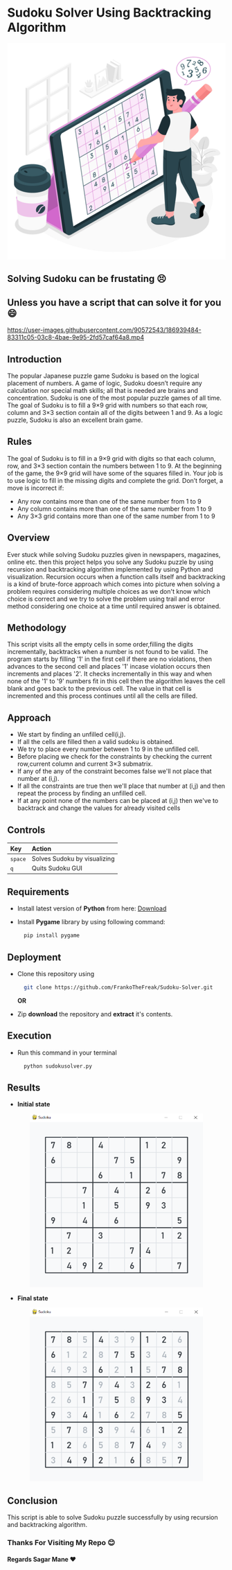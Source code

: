 # Sudoku Solver Using Backtracking Algorithm

<p align="center">
  <img src="other/thumbnail.jpg" width="550" height="500"/>
</p>

## Solving Sudoku can be frustating :persevere:
## Unless you have a script that can solve it for you :smile:

  https://user-images.githubusercontent.com/90572543/186939484-83311c05-03c8-4bae-9e95-2fd57caf64a8.mp4

## Introduction

The popular Japanese puzzle game Sudoku is based on the logical placement of numbers. A game of logic, Sudoku doesn’t require any calculation nor special math skills; all that is needed are brains and concentration. Sudoku is one of the most popular puzzle games of all time. The goal of Sudoku is to fill a 9×9 grid with numbers so that each row, column and 3×3 section contain all of the digits between 1 and 9. As a logic puzzle, Sudoku is also an excellent brain game.

## Rules

The goal of Sudoku is to fill in a 9×9 grid with digits so that each column, row, and 3×3 section contain the numbers between 1 to 9. At the beginning of the game, the 9×9 grid will have some of the squares filled in. Your job is to use logic to fill in the missing digits and complete the grid. Don’t forget, a move is incorrect if:
- Any row contains more than one of the same number from 1 to 9
- Any column contains more than one of the same number from 1 to 9
- Any 3×3 grid contains more than one of the same number from 1 to 9

## Overview

Ever stuck while solving Sudoku puzzles given in newspapers, magazines, online etc. then this project helps you solve any Sudoku puzzle by using recursion and backtracking algorithm implemented by using Python and visualization. Recursion occurs when a function calls itself and backtracking is a kind of brute-force approach which comes into picture when solving a problem requires considering multiple choices as we don't know which choice is correct and we try to solve the problem using trail and error method considering one choice at a time until required answer is obtained.

## Methodology

This script visits all the empty cells in some order,filling the digits incrementally, backtracks when a number is not found to be valid. The program starts by filling '1' in the first cell if there are no violations, then advances to the second cell and places '1' incase violation occurs then increments and places '2'. It checks incrementally in this way and when none of the '1' to '9' numbers fit in this cell then the algorithm leaves the cell blank and goes back to the previous cell. The value in that cell is incremented and this process continues until all the cells are filled.

## Approach

  - We start by finding an unfilled cell(i,j).
  - If all the cells are filled then a valid sudoku is obtained.
  - We try to place every number between 1 to 9 in the unfilled cell.
  - Before placing we check for the constraints by checking the current row,current column and current 3×3 submatrix.
  - If any of the any of the constraint becomes false we'll not place that number at (i,j).
  - If all the constraints are true then we'll place that number at (i,j) and then repeat the process by finding an unfilled cell.
  - If at any point none of the numbers can be placed at (i,j) then we've to backtrack and change the values for already visited cells

## Controls

|   Key        |   Action                          |
| :----------- | :-------------------------------- |
|   `space`    |   Solves Sudoku by visualizing    |
|     `q`      |   Quits Sudoku GUI                |

## Requirements 

- Install latest version of **Python** from here: <a href="https://www.python.org/downloads/" target="_blank">Download</a> 	

- Install **Pygame** library by using following command:

  ```bash
    pip install pygame
  ```
  
## Deployment
  
- Clone this repository using

  ```bash
    git clone https://github.com/FrankoTheFreak/Sudoku-Solver.git
  ```
  
  **OR** 

- Zip **download** the repository and **extract** it's contents.

## Execution

- Run this command in your terminal

  ```bash
    python sudokusolver.py
  ```
  
## Results

- **Initial state**

<p align="center">
  <img src="other/initial_state.PNG" width="400" height="400"/>
</p>

- **Final state**

<p align="center">
  <img src="other/final_state.PNG" width="400" height="400"/>
</p>

## Conclusion

This script is able to solve Sudoku puzzle successfully by using recursion and backtracking algorithm.

### Thanks For Visiting My Repo :blush:
#### Regards Sagar Mane :heart:
